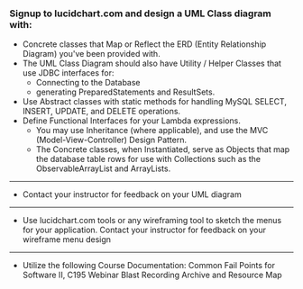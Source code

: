 ### Signup to lucidchart.com and design a UML Class diagram with:
- Concrete classes that Map or Reflect the ERD (Entity Relationship Diagram) you've been provided with. 
- The UML Class Diagram should also have Utility / Helper Classes that use JDBC interfaces for:
  - Connecting to the Database
  - generating PreparedStatements and ResultSets. 
- Use Abstract classes with static methods for handling MySQL SELECT, INSERT, UPDATE, and DELETE operations. 
- Define Functional Interfaces for your Lambda expressions. 
  - You may use Inheritance (where applicable), and use the MVC (Model-View-Controller) Design Pattern. 
  - The Concrete classes, when Instantiated, serve as Objects that map the database table rows for use with Collections such as the ObservableArrayList and ArrayLists. 
---
- Contact your instructor for feedback on your UML diagram 
---
- Use lucidchart.com tools or any wireframing tool to sketch the menus for your application. Contact your instructor for feedback on your wireframe menu design
---
- Utilize the following Course Documentation: Common Fail Points for Software II, C195 Webinar Blast Recording Archive and Resource Map
